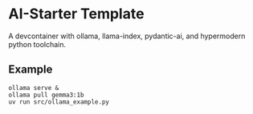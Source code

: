 # AI-Starter Template

A devcontainer with ollama, llama-index, pydantic-ai, and hypermodern python toolchain.

## Example
```console
ollama serve &
ollama pull gemma3:1b
uv run src/ollama_example.py
```
